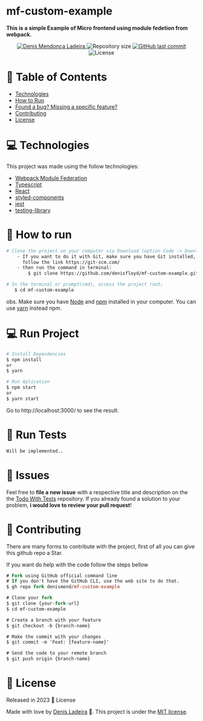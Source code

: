 # mf-custom-example

**This is a simple Example of Micro frontend using module fedetion from webpack.**

<p align="center">
  <a href="https://linkedin.com/in/denis-ladeira-814365115/">
    <img alt="Denis Mendonça Ladeira" src="https://img.shields.io/badge/-DenisLadeira-gray?style=flat&logo=Linkedin&logoColor=white" />
  </a>
  <img alt="Repository size" src="https://img.shields.io/github/repo-size/denisfloyd/mf-custom-example?color=gray">
  <a href="https://github.com/denisfloyd/mf-custom-example/commits/dev_v1">
    <img alt="GitHub last commit" src="https://img.shields.io/github/last-commit/denisfloyd/mf-custom-example?color=gray">
  </a>
  <img alt="License" src="https://img.shields.io/badge/license-MIT-gray">
</p>

# :pushpin: Table of Contents

* [Technologies](#computer-technologies)
* [How to Run](#construction_worker-how-to-run)
* [Found a bug? Missing a specific feature?](#bug-issues)
* [Contributing](#tada-contributing)
* [License](#closed_book-license)

# :computer: Technologies
This project was made using the follow technologies:

* [Webpack Module Federation](https://webpack.js.org/concepts/module-federation/)
* [Typescript](https://www.typescriptlang.org/)
* [React](https://reactjs.org/)
* [styled-components](https://styled-components.com/)
* [jest](https://jestjs.io/)
* [testing-library](https://testing-library.com/)

# :construction_worker: How to run
```bash
# Clone the project on your computer via Download (option Code -> Download ZIP)
    - If you want to do it with Git, make sure you have Git installed,
      follow the link https://git-scm.com/
    - then run the command in terminal:
        $ git clone https://github.com/denisfloyd/mf-custom-example.git

# In the terminal or prompt(cmd), access the project root;
   $ cd mf-custom-example
```

obs. Make sure you have [Node](https://nodejs.org/en/) and [npm](https://nodejs.org/en/) 
installed in your computer. You can use [yarn](https://yarnpkg.com) instead npm.

# :computer: Run Project
```bash
# Install Dependencies
$ npm install
or
$ yarn

# Run Aplication
$ npm start
or
$ yarn start
```
Go to http://localhost:3000/ to see the result.

# :test_tube: Run Tests
```bash
Will be implemented..
```

# :bug: Issues

Feel free to **file a new issue** with a respective title and description on the the [Todo With Tests](https://github.com/denismend/mf-custom-example/issues) repository. If you already found a solution to your problem, **i would love to review your pull request**!

# :tada: Contributing

There are many forms to contribute with the project, first of all you can give this github repo a Star.

If you want do help with the code follow the steps bellow

```ps
# Fork using GitHub official command line
# If you don't have the GitHub CLI, use the web site to do that.
$ gh repo fork denismend/mf-custom-example

# Clone your fork
$ git clone {your-fork-url}
$ cd mf-custom-example

# Create a branch with your feature
$ git checkout -b {branch-name}

# Make the commit with your changes
$ git commit -m 'Feat: {feature-name}'

# Send the code to your remote branch
$ git push origin {branch-name}
```

# :closed_book: License

Released in 2023 :closed_book: License

Made with love by [Denis Ladeira](https://github.com/denisfloyd) 🚀.
This project is under the [MIT license](./LICENSE).